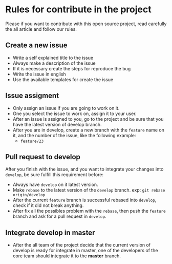 # Rules for contribute in the project

Please if you want to contribute with this open source project, read carefully the all article and follow our rules. 

## Create a new issue

- Write a self explained title to the issue
- Always make a description of the issue
- If it is necessary create the steps for reproduce the bug
- Write the issue in english
- Use the available templates for create the issue

## Issue assigment

- Only assign an issue if you are going to work on it.
- One you select the issue to work on, assign it to your user.
- After an issue is assigned to you, go to the project and be sure that you have the latest version of develop branch.
- After you are in develop, create a new branch with the `feature` name on it, and the number of the issue, like the following example:
    - `feature/23`

## Pull request to develop

After you finish with the issue, and you want to integrate your changes into `develop`, be sure fulfill this requirement before:

- Always have `develop` on it latest version.
- Make `rebase` to the latest version of the `develop` branch. exp: `git rebase origin/develop`
- After the current `feature` branch is successful rebased into `develop`, check if it did not break anything.
- After fix all the possibles problem with the `rebase`, then push the `feature` branch and ask for a pull request in `develop`.

## Integrate develop in master

- After the all team of the project decide that the current version of develop is ready for integrate in master, one of the developers of the core team should integrate it to the **master** branch.
